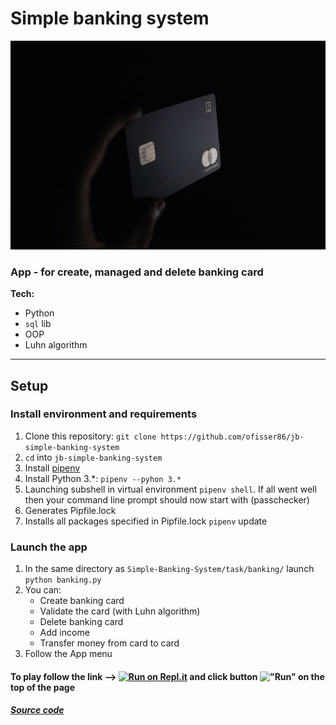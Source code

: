 # Simple banking system

![Simple banking system](bank.jpg)

### App - for create, managed and delete banking card 

**Tech:**

* Python
* `sql` lib
* OOP
* Luhn algorithm

---

## Setup

### Install environment and requirements

1. Clone this repository: `git clone https://github.com/ofisser86/jb-simple-banking-system`
2. `cd` into `jb-simple-banking-system`
3. Install [pipenv](https://github.com/pypa/pipenv)
4. Install Python 3.*:  `pipenv --pyhon 3.*`
5. Launching subshell in virtual environment `pipenv shell`. If all went well then your command line prompt should now start with (passchecker)
6. Generates Pipfile.lock
7. Installs all packages specified in Pipfile.lock `pipenv` update

### Launch the app
1. In the same directory as `Simple-Banking-System/task/banking/` launch `python banking.py`
2. You can:
    * Create banking card 
    * Validate the card (with Luhn algorithm)
    * Delete banking card
    * Add income 
    * Transfer money from card to card
3. Follow the App menu

#### To play follow the link  --> [![Run on Repl.it](https://repl.it/badge/github/ofisser86/jb-simple-banking-system)](https://repl.it/github/ofisser86/jb-simple-banking-system) and click button !["Run"](button.png) on the top of the page

##### [Source code](https://github.com/ofisser86/jb-simple-banking-system/blob/master/Simple-Banking-System/task/banking/banking.py)
